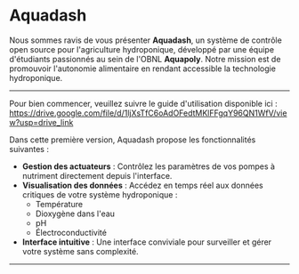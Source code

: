 # Aquadash

Nous sommes ravis de vous présenter **Aquadash**, un système de contrôle open source pour l'agriculture hydroponique, développé par une équipe d'étudiants passionnés au sein de l'OBNL **Aquapoly**. Notre mission est de promouvoir l'autonomie alimentaire en rendant accessible la technologie hydroponique.

---
Pour bien commencer, veuillez suivre le guide d'utilisation disponible ici : https://drive.google.com/file/d/1ljXsTfC6oAdOFedtMKlFFgqY96QN1WfV/view?usp=drive_link

Dans cette première version, Aquadash propose les fonctionnalités suivantes :

- **Gestion des actuateurs** : Contrôlez les paramètres de vos pompes à nutriment directement depuis l'interface.
- **Visualisation des données** : Accédez en temps réel aux données critiques de votre système hydroponique :
  - Température
  - Dioxygène dans l'eau
  - pH
  - Électroconductivité
- **Interface intuitive** : Une interface conviviale pour surveiller et gérer votre système sans complexité.

---

